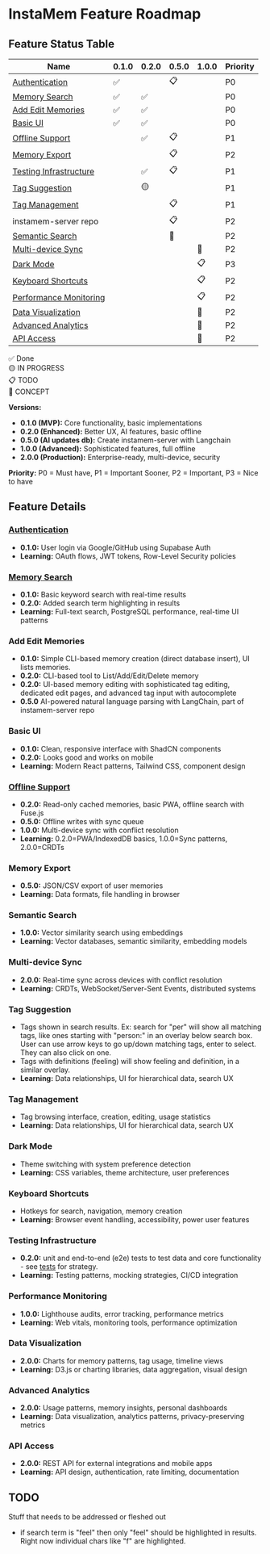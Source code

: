 # InstaMem Feature Roadmap

## Feature Status Table

| Name                                              | 0.1.0 | 0.2.0 | 0.5.0 | 1.0.0 | Priority |
| ------------------------------------------------- | ----- | ----- | ----- | ----- | -------- |
| [Authentication](#authentication)                 | ✅    |       | 📋    |       | P0       |
| [Memory Search](#memory-search)                   | ✅    | ✅    |       |       | P0       |
| [Add Edit Memories](#add-edit-memories)           | ✅    | ✅    |       |       | P0       |
| [Basic UI](#basic-ui)                             | ✅    | ✅    |       |       | P0       |
| [Offline Support](#offline-support)               |       | ✅    | 📋    |       | P1       |
| [Memory Export](#memory-export)                   |       |       | 📋    |       | P2       |
| [Testing Infrastructure](#testing-infrastructure) |       | ✅    | 📋    |       | P1       |
| [Tag Suggestion](#tag-suggestion)                 |       | 🟡    |       |       | P1       |
| [Tag Management](#tag-management)                 |       |       | 📋    |       | P1       |
| instamem-server repo                              |       |       | 📋    |       | P2       |
| [Semantic Search](#semantic-search)               |       |       | 💭    |       | P2       |
| [Multi-device Sync](#multi-device-sync)           |       |       |       | 💭    | P2       |
| [Dark Mode](#dark-mode)                           |       |       |       | 📋    | P3       |
| [Keyboard Shortcuts](#keyboard-shortcuts)         |       |       |       | 📋    | P2       |
| [Performance Monitoring](#performance-monitoring) |       |       |       | 📋    | P2       |
| [Data Visualization](#data-visualization)         |       |       |       | 💭    | P2       |
| [Advanced Analytics](#advanced-analytics)         |       |       |       | 💭    | P2       |
| [API Access](#api-access)                         |       |       |       | 💭    | P2       |

✅ Done  
🟡 IN PROGRESS  
📋 TODO  
💭 CONCEPT

**Versions:**

-   **0.1.0 (MVP):** Core functionality, basic implementations
-   **0.2.0 (Enhanced):** Better UX, AI features, basic offline
-   **0.5.0 (AI updates db):** Create instamem-server with Langchain
-   **1.0.0 (Advanced):** Sophisticated features, full offline
-   **2.0.0 (Production):** Enterprise-ready, multi-device, security

**Priority:** P0 = Must have, P1 = Important Sooner, P2 = Important, P3 = Nice to have

## Feature Details

### [Authentication](features/authentication.md)

-   **0.1.0:** User login via Google/GitHub using Supabase Auth
-   **Learning:** OAuth flows, JWT tokens, Row-Level Security policies

### [Memory Search](features/memory-search.md)

-   **0.1.0:** Basic keyword search with real-time results
-   **0.2.0:** Added search term highlighting in results
-   **Learning:** Full-text search, PostgreSQL performance, real-time UI patterns

### Add Edit Memories

-   **0.1.0:** Simple CLI-based memory creation (direct database insert), UI lists memories.
-   **0.2.0:** CLI-based tool to List/Add/Edit/Delete memory
-   **0.2.0:** UI-based memory editing with sophisticated tag editing, dedicated edit pages, and advanced tag input with autocomplete
-   **0.5.0** AI-powered natural language parsing with LangChain, part of instamem-server repo

### Basic UI

-   **0.1.0:** Clean, responsive interface with ShadCN components
-   **0.2.0:** Looks good and works on mobile
-   **Learning:** Modern React patterns, Tailwind CSS, component design

### [Offline Support](features/offline-support.md)

-   **0.2.0:** Read-only cached memories, basic PWA, offline search with Fuse.js
-   **0.5.0:** Offline writes with sync queue
-   **1.0.0:** Multi-device sync with conflict resolution
-   **Learning:** 0.2.0=PWA/IndexedDB basics, 1.0.0=Sync patterns, 2.0.0=CRDTs

### Memory Export

-   **0.5.0:** JSON/CSV export of user memories
-   **Learning:** Data formats, file handling in browser

### Semantic Search

-   **1.0.0:** Vector similarity search using embeddings
-   **Learning:** Vector databases, semantic similarity, embedding models

### Multi-device Sync

-   **2.0.0:** Real-time sync across devices with conflict resolution
-   **Learning:** CRDTs, WebSocket/Server-Sent Events, distributed systems

### Tag Suggestion

-   Tags shown in search results. Ex: search for "per" will show all matching tags, like ones starting with "person:" in an overlay below search box. User can use arrow keys to go up/down matching tags, enter to select. They can also click on one.
-   Tags with definitions (feeling) will show feeling and definition, in a similar overlay.
-   **Learning:** Data relationships, UI for hierarchical data, search UX

### Tag Management

-   Tag browsing interface, creation, editing, usage statistics
-   **Learning:** Data relationships, UI for hierarchical data, search UX

### Dark Mode

-   Theme switching with system preference detection
-   **Learning:** CSS variables, theme architecture, user preferences

### Keyboard Shortcuts

-   Hotkeys for search, navigation, memory creation
-   **Learning:** Browser event handling, accessibility, power user features

### Testing Infrastructure

-   **0.2.0:** unit and end-to-end (e2e) tests to test data and core functionality - see [tests](tests.md) for strategy.
-   **Learning:** Testing patterns, mocking strategies, CI/CD integration

### Performance Monitoring

-   **1.0.0:** Lighthouse audits, error tracking, performance metrics
-   **Learning:** Web vitals, monitoring tools, performance optimization

### Data Visualization

-   **2.0.0:** Charts for memory patterns, tag usage, timeline views
-   **Learning:** D3.js or charting libraries, data aggregation, visual design

### Advanced Analytics

-   **2.0.0:** Usage patterns, memory insights, personal dashboards
-   **Learning:** Data visualization, analytics patterns, privacy-preserving metrics

### API Access

-   **2.0.0:** REST API for external integrations and mobile apps
-   **Learning:** API design, authentication, rate limiting, documentation

## TODO

Stuff that needs to be addressed or fleshed out

-   if search term is "feel" then only "feel" should be highlighted in results. Right now individual chars like "f" are highlighted. 
